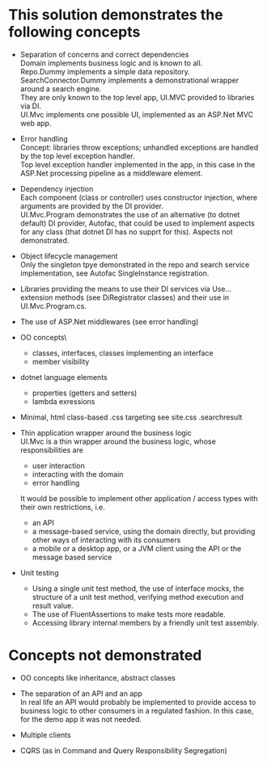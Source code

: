 # This solution demonstrates the following concepts

 - Separation of concerns and correct dependencies\
   Domain implements business logic and is known to all.\
   Repo.Dummy implements a simple data repository.\
   SearchConnector.Dummy implements a demonstrational wrapper around a search engine.\
   They are only known to the top level app, UI.MVC provided to libraries via DI.\
   UI.Mvc implements one possible UI, implemented as an ASP.Net MVC web app.

 - Error handling\
   Concept: libraries throw exceptions; unhandled exceptions are handled by the top level exception handler.\
   Top level exception handler implemented in the app, in this case in the ASP.Net processing pipeline as a middleware element.

 - Dependency injection\
   Each component (class or controller) uses constructor injection, where arguments are provided by the DI provider.\
   UI.Mvc.Program demonstrates the use of an alternative (to dotnet default) DI provider, Autofac, that could be used
   to implement aspects for any class (that dotnet DI has no supprt for this). Aspects not demonstrated.

 - Object lifecycle management\
   Only the singleton tpye demonstrated in the repo and search service implementation, see Autofac SingleInstance registration.

 - Libraries providing the means to use their DI services via Use... extension methods (see DiRegistrator classes)
   and their use in UI.Mvc.Program.cs.

 - The use of ASP.Net middlewares (see error handling)

 - OO concepts\
    - classes, interfaces, classes implementing an interface
    - member visibility

 - dotnet language elements
    - properties (getters and setters)
    - lambda exressions

 - Minimal, html class-based .css targeting see site.css .searchresult

 - Thin application wrapper around the business logic\
   UI.Mvc is a thin wrapper around the business logic, whose responsibilities are
     - user interaction
     - interacting with the domain
     - error handling

   It would be possible to implement other application / access types with their own restrictions, i.e.
     - an API
     - a message-based service, using the domain directly, but providing other ways of interacting with its consumers
     - a mobile or a desktop app, or a JVM client using the API or the message based service

 - Unit testing
   - Using a single unit test method, the use of interface mocks, the structure of a unit test method, verifying method execution and result value.
   - The use of FluentAssertions to make tests more readable.
   - Accessing library internal members by a friendly unit test assembly.

 # Concepts not demonstrated
  
  - OO concepts like inheritance, abstract classes

  - The separation of an API and an app\
    In real life an API would probably be implemented to provide access to business logic to other consumers
    in a regulated fashion. In this case, for the demo app it was not needed.

  - Multiple clients

  - CQRS (as in Command and Query Responsibility Segregation)
